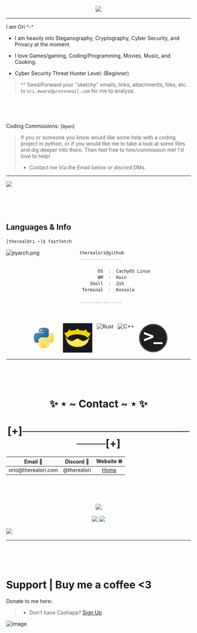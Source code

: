 <div id="header" align="center">
  <img src="https://github.com/user-attachments/assets/77da6ae4-53f3-4cfa-99db-efba02066a66" width="600"/>
</div>

__ __

I am Ori ^-^

- I am heavily into Steganography, Cryptography, Cyber Security, and Privacy at the moment.

- I love Games/gaming, Coding/Programming, Movies, Music, and Cooking.

- Cyber Security Threat Hunter Level: (Beginner)
> ^^ Send/Forward your "sketchy" emails, links, attachments, files, etc. to `ori.mware@protonmail.com` for me to analyze.

<br>
<br>
<br>

Coding Commissions: (`Open`)
> If you or someone you know would like some help with a coding project in python, or if you would like me to take a look at some files and dig deeper into them. Then feel free to hire/commission me! I'd love to help!
> - Contact me Via the Email below or discord DMs.
__ __

![](https://komarev.com/ghpvc/?username=therealOri&color=blueviolet&style-plastic)

<br>
<br>
<br>

## Languages & Info

```bash
[therealOri ~]$ fastfetch
```

<img align="left" src="https://user-images.githubusercontent.com/45724082/133650932-ef134e6f-3bbe-4dd9-92d6-098a14cba5d3.png" alt="pyarch.png" width="200" />

```csharp
therealori@github
----------------

       OS  :  CachyOS Linux
       WM  :  Kwin
    Shell  :  Zsh
 Terminal  :  Konsole

----------------
```

<br />

<p align="center">
  	<img src="https://raw.githubusercontent.com/github/explore/80688e429a7d4ef2fca1e82350fe8e3517d3494d/topics/python/python.png" alt="Python" height="80" style="vertical-align:top; margin:4px">
 	<img src="https://raw.githubusercontent.com/github/explore/80688e429a7d4ef2fca1e82350fe8e3517d3494d/topics/nim/nim.png" alt="Nim" height="80" style="vertical-align:top; margin:4px">
 	<img src="https://github.com/therealOri/therealOri/assets/45724082/65ef4b4e-1fba-4932-a35d-bf78f112a52f" alt="Rust" height="80" style="filter: hue-rotate(190deg); vertical-align:top; margin:4px">
  	<img src="https://github.com/therealOri/therealOri/assets/45724082/e399c2d6-ad4b-4cc8-8c9f-fb79352b3317" alt="C++" height="80" style="vertical-align:top; margin:4px">
  	<img src="https://raw.githubusercontent.com/github/explore/80688e429a7d4ef2fca1e82350fe8e3517d3494d/topics/terminal/terminal.png" alt="Shell/Bash" height="80" style="filter: hue-rotate(190deg); vertical-align:top; margin:4px">
</p>

__ __


<br>
<br>
<br>


<h1 align="center">✨ ⋆ ~ Contact ~ ⋆ ✨</h1>
<h1 align="center">[+]───────────────────────────[+]</h1>
<p align="center">
	<table align="center">
	    <thead>
	        <tr>
	            <th align="center">Email 📧</th>
	            <th align="center">Discord 👥</th>
		    <th align="center">Website 🌐</th>
	        </tr>
	    </thead>
	    <tbody>
	        <tr>
	            <td align="left">orio@therealori.com</td>
	            <td align="right">@therealori</td>
		    <td align="center"><a href="https://therealori.com" target="_blank">Home</a></td></td>
	        </tr>
	    </tbody>
	</table align="center">
</p>

<br>
<br>
<br>

<div align="center">

![](https://github-readme-stats.vercel.app/api/top-langs/?username=therealOri&exclude_repo=Aang&layout=compact&hide_border=true&theme=radical)

![](https://github-readme-streak-stats.herokuapp.com/?user=therealOri&count_private=false&show_icons=true&theme=radical&hide_border=true&hide_title=true) ![](https://github-readme-stats.vercel.app/api?username=therealOri&theme=radical&hide_border=true)

</div>

![](https://hit.yhype.me/github/profile?user_id=45724082)

__ __


<br>
<br>
<br>


# Support  |  Buy me a coffee <3
Donate to me here:
> - Don't have Cashapp? [Sign Up](https://cash.app/app/TKWGCRT)

![image](https://user-images.githubusercontent.com/45724082/158000721-33c00c3e-68bb-4ee3-a2ae-aefa549cfb33.png)

